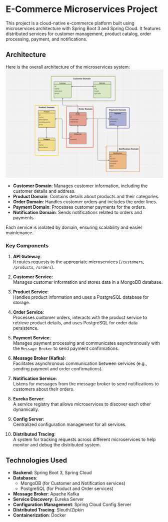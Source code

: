 # E-Commerce Microservices Project

This project is a cloud-native e-commerce platform built using microservices architecture with Spring Boot 3 and Spring Cloud. It features distributed services for customer management, product catalog, order processing, payment, and notifications.

## Architecture

Here is the overall architecture of the microservices system:
![E-Commerce Microservices Domain Model](./docs/diagram.png)

- **Customer Domain**: Manages customer information, including the customer details and address.
- **Product Domain**: Contains details about products and their categories.
- **Order Domain**: Handles customer orders and includes the order lines.
- **Payment Domain**: Processes customer payments for the orders.
- **Notification Domain**: Sends notifications related to orders and payments.

Each service is isolated by domain, ensuring scalability and easier maintenance.

### Key Components

1. **API Gateway**:  
   It routes requests to the appropriate microservices (`/customers`, `/products`, `/orders`).

2. **Customer Service**:  
   Manages customer information and stores data in a MongoDB database.

3. **Product Service**:  
   Handles product information and uses a PostgreSQL database for storage.

4. **Order Service**:  
   Processes customer orders, interacts with the product service to retrieve product details, and uses PostgreSQL for order data persistence.

5. **Payment Service**:  
   Manages payment processing and communicates asynchronously with the `Message Broker` to send payment confirmations.

6. **Message Broker (Kafka)**:  
   Facilitates asynchronous communication between services (e.g., sending payment and order confirmations).

7. **Notification Service**:  
   Listens for messages from the message broker to send notifications to customers about their orders.

8. **Eureka Server**:  
   A service registry that allows microservices to discover each other dynamically.

9. **Config Server**:  
   Centralized configuration management for all services.

10. **Distributed Tracing**:  
    A system for tracking requests across different microservices to help monitor and debug the distributed system.

## Technologies Used
- **Backend**: Spring Boot 3, Spring Cloud
- **Databases**: 
  - MongoDB (for Customer and Notification services)
  - PostgreSQL (for Product and Order services)
- **Message Broker**: Apache Kafka
- **Service Discovery**: Eureka Server
- **Configuration Management**: Spring Cloud Config Server
- **Distributed Tracing**: Sleuth/Zipkin
- **Containerization**: Docker
